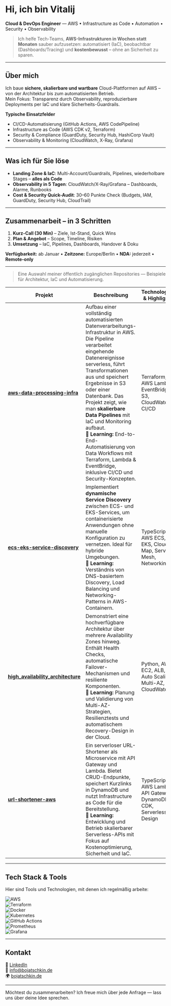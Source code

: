 # Hi, ich bin Vitalij

**Cloud & DevOps Engineer** — AWS • Infrastructure as Code • Automation • Security • Observability

> Ich helfe Tech-Teams, **AWS-Infrastrukturen in Wochen statt Monaten** sauber aufzusetzen:
> automatisiert (IaC), beobachtbar (Dashboards/Tracing) und **kostenbewusst** – ohne an Sicherheit zu sparen.

---

## Über mich
Ich baue **sichere, skalierbare und wartbare** Cloud-Plattformen auf AWS – von der Architektur bis zum automatisierten Betrieb.  
Mein Fokus: Transparenz durch Observability, reproduzierbare Deployments per IaC und klare Sicherheits-Guardrails.

**Typische Einsatzfelder**
- CI/CD-Automatisierung (GitHub Actions, AWS CodePipeline)
- Infrastructure as Code (AWS CDK v2, Terraform)
- Security & Compliance (GuardDuty, Security Hub, HashiCorp Vault)
- Observability & Monitoring (CloudWatch, X-Ray, Grafana)

---

## Was ich für Sie löse
- **Landing Zone & IaC**: Multi-Account/Guardrails, Pipelines, wiederholbare Stages – **alles als Code**  
- **Observability in 5 Tagen**: CloudWatch/X-Ray/Grafana – Dashboards, Alarme, Runbooks  
- **Cost & Security Quick-Audit**: 30–60 Punkte Check (Budgets, IAM, GuardDuty, Security Hub, CloudTrail)

---

## Zusammenarbeit – in 3 Schritten
1) **Kurz-Call (30 Min)** – Ziele, Ist-Stand, Quick Wins  
2) **Plan & Angebot** – Scope, Timeline, Risiken  
3) **Umsetzung** – IaC, Pipelines, Dashboards, Handover & Doku  

**Verfügbarkeit:** ab Januar • **Zeitzone:** Europe/Berlin • **NDA:** jederzeit • **Remote-only**

---

> Eine Auswahl meiner öffentlich zugänglichen Repositories — Beispiele für Architektur, IaC und Automatisierung.

| Projekt | Beschreibung | Technologien & Highlights |
|---|---|---|
| **[aws-data-processing-infra](https://github.com/vibtellect/aws-data-processing-infra)** | Aufbau einer vollständig automatisierten Datenverarbeitungs-Infrastruktur in AWS. Die Pipeline verarbeitet eingehende Datenereignisse serverless, führt Transformationen aus und speichert Ergebnisse in S3 oder einer Datenbank. Das Projekt zeigt, wie man **skalierbare Data Pipelines** mit IaC und Monitoring aufbaut. <br>🎯 **Learning:** End-to-End-Automatisierung von Data Workflows mit Terraform, Lambda & EventBridge, inklusive CI/CD und Security-Konzepten. | Terraform, AWS Lambda, EventBridge, S3, CloudWatch, CI/CD |
| **[ecs-eks-service-discovery](https://github.com/vibtellect/ecs-eks-service-discovery)** | Implementiert **dynamische Service Discovery** zwischen ECS- und EKS-Services, um containerisierte Anwendungen ohne manuelle Konfiguration zu vernetzen. Ideal für hybride Umgebungen. <br>🎯 **Learning:** Verständnis von DNS-basiertem Discovery, Load Balancing und Networking-Patterns in AWS-Containern. | TypeScript, AWS ECS, EKS, Cloud Map, Service Mesh, Networking |
| **[high_availability_architecture](https://github.com/vibtellect/high_availability_architecture)** | Demonstriert eine hochverfügbare Architektur über mehrere Availability Zones hinweg. Enthält Health Checks, automatische Failover-Mechanismen und resiliente Komponenten. <br>🎯 **Learning:** Planung und Validierung von Multi-AZ-Strategien, Resilienztests und automatischem Recovery-Design in der Cloud. | Python, AWS EC2, ALB, Auto Scaling, Multi-AZ, CloudWatch |
| **[url-shortener-aws](https://github.com/vibtellect/url-shortener-aws)** | Ein serverloser URL-Shortener als Microservice mit API Gateway und Lambda. Bietet CRUD-Endpunkte, speichert Kurzlinks in DynamoDB und nutzt Infrastructure as Code für die Bereitstellung. <br>🎯 **Learning:** Entwicklung und Betrieb skalierbarer Serverless-APIs mit Fokus auf Kostenoptimierung, Sicherheit und IaC. | TypeScript, AWS Lambda, API Gateway, DynamoDB, CDK, Serverless Design |

---

## Tech Stack & Tools

Hier sind Tools und Technologien, mit denen ich regelmäßig arbeite:

![AWS](https://img.shields.io/badge/AWS-232F3E?logo=amazonaws&logoColor=white)  
![Terraform](https://img.shields.io/badge/Terraform-623CE4?logo=terraform&logoColor=white)  
![Docker](https://img.shields.io/badge/Docker-2496ED?logo=docker&logoColor=white)  
![Kubernetes](https://img.shields.io/badge/Kubernetes-326CE5?logo=kubernetes&logoColor=white)  
![GitHub Actions](https://img.shields.io/badge/GitHub_Actions-2088FF?logo=githubactions&logoColor=white)  
![Prometheus](https://img.shields.io/badge/Prometheus-E6522C?logo=prometheus&logoColor=white)  
![Grafana](https://img.shields.io/badge/Grafana-F46800?logo=grafana&logoColor=white)

---

## Kontakt
💼 [LinkedIn](https://www.linkedin.com/in/vitalij-bojatschkin/)  
📧 info@bojatschkin.de  
🌍 [bojatschkin.de](https://bojatschkin.de)

---

Möchtest du zusammenarbeiten? Ich freue mich über jede Anfrage — lass uns über deine Idee sprechen.
